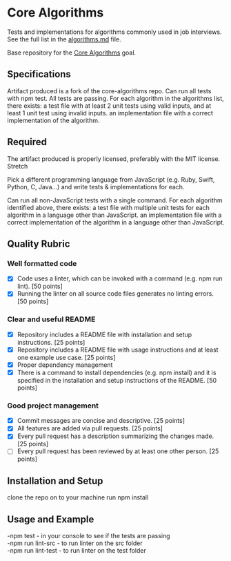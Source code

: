# Core Algorithms

Tests and implementations for algorithms commonly used in job interviews. See the full list in the [algorithms.md](algorithms.md) file.

Base repository for the [Core Algorithms](http://jsdev.learnersguild.org/goals/123) goal.

## Specifications

 Artifact produced is a fork of the core-algorithms repo.
 Can run all tests with npm test.
 All tests are passing.
 For each algorithm in the algorithms list, there exists:
 a test file with at least 2 unit tests using valid inputs, and at least 1 unit test using invalid inputs.
 an implementation file with a correct implementation of the algorithm.

## Required
 The artifact produced is properly licensed, preferably with the MIT license.
 Stretch

 Pick a different programming language from JavaScript (e.g. Ruby, Swift, Python, C, Java…) and write tests & implementations for each.

 Can run all non-JavaScript tests with a single command.
 For each algorithm identified above, there exists:
 a test file with multiple unit tests for each algorithm in a language other than JavaScript.
 an implementation file with a correct implementation of the algorithm in a language other than JavaScript.

## Quality Rubric

### Well formatted code
- [x] Code uses a linter, which can be invoked with a command (e.g. npm run lint). [50 points]
- [x] Running the linter on all source code files generates no linting errors. [50 points]

### Clear and useful README
- [x] Repository includes a README file with installation and setup instructions. [25 points]
- [x] Repository includes a README file with usage instructions and at least one example use case. [25 points]
- [x] Proper dependency management
- [x] There is a command to install dependencies (e.g. npm install) and it is specified in the installation and         setup instructions of the README. [50 points]

### Good project management
- [x] Commit messages are concise and descriptive. [25 points]
- [x] All features are added via pull requests. [25 points]
- [x] Every pull request has a description summarizing the changes made. [25 points]
- [ ] Every pull request has been reviewed by at least one other person. [25 points]

## Installation and Setup

clone the repo on to your machine
run npm install

## Usage and Example
-npm test - in your console to see if the tests are passing  
-npm run lint-src - to run linter on the src folder  
-npm run lint-test - to run linter on the test folder  

